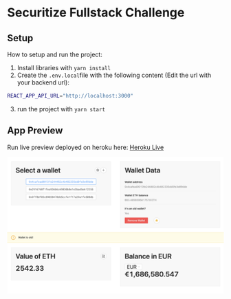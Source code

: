 # Securitize Fullstack Challenge

## Setup

How to setup and run the project:

1. Install libraries with `yarn install`
2. Create the `.env.local`file with the following content (Edit the url with your backend url):
```BASH
REACT_APP_API_URL="http://localhost:3000"
```
3. run the project with `yarn start`

## App Preview

Run live preview deployed on heroku here:
[Heroku Live](https://damp-wildwood-13220.herokuapp.com/home)

![app preview](https://github.com/javi10823/securitize-challenge-front/raw/master/preview-images/app-preview-0.png)